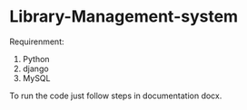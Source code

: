 # Library-Management-system

Requirenment:
1. Python
2. django
3. MySQL

To run the code just follow steps in documentation docx.
